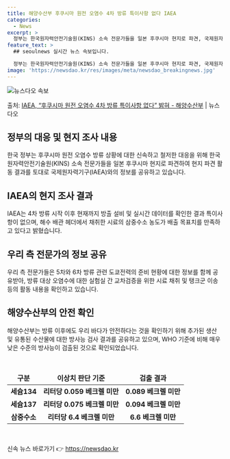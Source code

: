```yaml
---
title: 해양수산부 후쿠시마 원전 오염수 4차 방류 특이사항 없다 IAEA
categories:
  - News
excerpt: >
  정부는 한국원자력안전기술원(KINS) 소속 전문가들을 일본 후쿠시마 현지로 파견, 국제원자력기구(IAEA) …
feature_text: >
  ## seoulnews 실시간 뉴스 속보입니다.

  정부는 한국원자력안전기술원(KINS) 소속 전문가들을 일본 후쿠시마 현지로 파견, 국제원자력기구(IAEA) …
image: 'https://newsdao.kr/res/images/meta/newsdao_breakingnews.jpg'
---
```


![뉴스다오 속보](https://newsdao.kr/res/images/meta/newsdao_breakingnews.jpg)

<p>출처: <a href="https://newsdao.kr/3284" rel="dofollow">IAEA, “후쿠시마 원전 오염수 4차 방류 특이사항 없다” 밝혀  - 해양수산부</a> | 뉴스다오</p>

<h2 data-ke-size="size26">정부의 대응 및 현지 조사 내용</h2>
<p data-ke-size="size16">한국 정부는 후쿠시마 원전 오염수 방류 상황에 대한 신속하고 철저한 대응을 위해 한국원자력안전기술원(KINS) 소속 전문가들을 일본 후쿠시마 현지로 파견하여 현지 파견 활동 결과를 토대로 국제원자력기구(IAEA)와의 정보를 공유하고 있습니다.</p>

<h2 data-ke-size="size26">IAEA의 현지 조사 결과</h2>
<p data-ke-size="size16">IAEA는 4차 방류 시작 이후 현재까지 방출 설비 및 실시간 데이터를 확인한 결과 특이사항이 없으며, 해수 배관 헤더에서 채취한 시료의 삼중수소 농도가 배출 목표치를 만족하고 있다고 밝혔습니다.</p>

<h2 data-ke-size="size26">우리 측 전문가의 정보 공유</h2>
<p data-ke-size="size16">우리 측 전문가들은 5차와 6차 방류 관련 도쿄전력의 준비 현황에 대한 정보를 함께 공유받아, 방류 대상 오염수에 대한 실험실 간 교차검증을 위한 시료 채취 및 탱크군 이송 등의 활동 내용을 확인하고 있습니다.</p>

<h2 data-ke-size="size26">해양수산부의 안전 확인</h2>
<p data-ke-size="size16">해양수산부는 방류 이후에도 우리 바다가 안전하다는 것을 확인하기 위해 추가된 생산 및 유통된 수산물에 대한 방사능 검사 결과를 공유하고 있으며, WHO 기준에 비해 매우 낮은 수준의 방사능이 검출된 것으로 확인되었습니다.</p>

<p data-ke-size="size16">&nbsp;</p>

<table>
	<thead>
		<tr>
			<td style="text-align: center; height: 17px;"><b>구분</b></td>
			<td style="text-align: center; height: 17px;"><b>이상치 판단 기준</b></td>
			<td style="text-align: center; height: 17px;"><b>검출 결과</b></td>
		</tr>
	</thead>
	<tbody>
		<tr>
			<td style="text-align: center; height: 17px;"><b>세슘134</b></td>
			<td style="text-align: center; height: 17px;"><b>리터당 0.059 베크렐 미만</b></td>
			<td style="text-align: center; height: 17px;"><b>0.089 베크렐 미만</b></td>
		</tr>
		<tr>
			<td style="text-align: center; height: 17px;"><b>세슘137</b></td>
			<td style="text-align: center; height: 17px;"><b>리터당 0.075 베크렐 미만</b></td>
			<td style="text-align: center; height: 17px;"><b>0.094 베크렐 미만</b></td>
		</tr>
		<tr>
			<td style="text-align: center; height: 17px;"><b>삼중수소</b></td>
			<td style="text-align: center; height: 17px;"><b>리터당 6.4 베크렐 미만</b></td>
			<td style="text-align: center; height: 17px;"><b>6.6 베크렐 미만</b></td>
		</tr>
	</tbody>
</table>

<p data-ke-size="size16">&nbsp;</p>
 

신속 뉴스 바로가기 👉 <a href="https://newsdao.kr" rel="dofollow">https://newsdao.kr</a>


